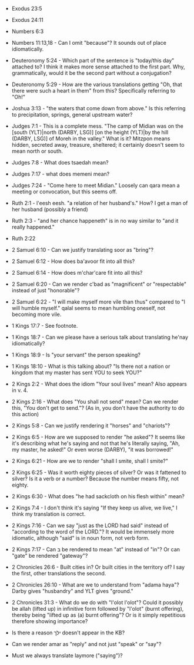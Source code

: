 - Exodus 23:5
- Exodus 24:11
- Numbers 6:3
- Numbers 11:13,18 - Can I omit "because"? It sounds out of place idiomatically.
- Deuteronomy 5:24 - Which part of the sentence is "today/this day" attached to? I think it makes more sense attached to the first part. Why, grammatically, would it be the second part without a conjugation?
- Deuteronomy 5:29 - How are the various translations getting "Oh, that there were such a heart in them" from this? Specifically referring to "Oh!"
- Joshua 3:13 - "the waters that come down from above." Is this referring to precipitation, springs, general upstream water?
- Judges 7:1 - This is a complete mess. "The camp of Midian was on the [south (YLT)|north (DARBY, LSG)] [on the height (YLT)|by the hill (DARBY, LSG)] of Moreh in the valley." What is it? Mitzpon means hidden, secreted away, treasure, sheltered; it certainly doesn't seem to mean north or south.
- Judges 7:8 - What does tsaedah mean?
- Judges 7:17 - what does memeni mean?
- Judges 7:24 - "Come here to meet Midian." Loosely can qara mean a meeting or convocation, but this seems off.
- Ruth 2:1 - l'eesh eesh. "a relation of her husband's." How? I get a man of her husband (possibly a friend)
- Ruth 2:3 - "and her chance happeneth" is in no way similar to "and it really happened."
- Ruth 2:22
- 2 Samuel 6:10 - Can we justify translating soor as "bring"?
- 2 Samuel 6:12 - How does ba'avoor fit into all this?
- 2 Samuel 6:14 - How does m'char'care fit into all this?
- 2 Samuel 6:20 - Can we render c'bad as "magnificent" or "respectable" instead of just "honorable"?
- 2 Samuel 6:22 - "I will make myself more vile than thus" compared to "I will humble myself." qalal seems to mean humbling oneself, not becoming more vile.
- 1 Kings 17:7 - See footnote.
- 1 Kings 18:7 - Can we please have a serious talk about translating he'nay idiomatically?
- 1 Kings 18:9 - Is "your servant" the person speaking?
- 1 Kings 18:10 - What is this talking about? "Is there not a nation or kingdom that my master has sent YOU to seek YOU?"
- 2 Kings 2:2 - What does the idiom "Your soul lives" mean? Also appears in v. 4.
- 2 Kings 2:16 - What does "You shall not send" mean? Can we render this, "You don't get to send."? (As in, you don't have the authority to do this action)
- 2 Kings 5:8 - Can we justify rendering it "horses" and "chariots"?
- 2 Kings 6:5 - How are we supposed to render "he asked"? It seems like it's describing what he's saying and not that he's literally saying, "Ah, my master, he asked!" Or even worse (DARBY), "it was borrowed!"
- 2 Kings 6:21 - How are we to render "shall I smite, shall I smite?"
- 2 Kings 6:25 - Was it worth eighty pieces of silver? Or was it fattened to silver? Is it a verb or a number? Because the number means fifty, not eighty.
- 2 Kings 6:30 - What does "he had sackcloth on his flesh within" mean?
- 2 Kings 7:4 - I don't think it's saying "If they keep us alive, we live," I think my translation is correct.
- 2 Kings 7:16 - Can we say "just as the LORD had said" instead of "according to the word of the LORD."? It would be immensely more idiomatic, although "said" is in noun form, not verb form.
- 2 Kings 7:17 - Can בּ be rendered to mean "at" instead of "in"? Or can "gate" be rendered "gateway"?
- 2 Chronicles 26:6 - Built cities in? Or built cities in the territory of? I say the first, other translations the second.
- 2 Chronicles 26:10 - What are we to understand from "adama haya"? Darby gives "husbandry" and YLT gives "ground."
- 2 Chronicles 31:3 - What do we do with "l'olot l'olot"? Could it possibly be allah (lifted up) in infinitive form followed by "l'olot" (burnt offering), thereby being "lifted up as (a) burnt offering"? Or is it simply repetitious therefore showing importance?

- Is there a reason ילך doesn't appear in the KB?
- Can we render amar as "reply" and not just "speak" or "say"?
- Must we always translate laymore ("saying")?
